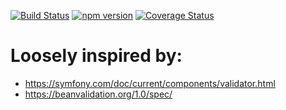 [![Build Status](https://travis-ci.org/stopsopa/validator.svg?branch=v0.0.72)](https://travis-ci.org/stopsopa/validator)
[![npm version](https://badge.fury.io/js/%40stopsopa%2Fvalidator.svg)](https://badge.fury.io/js/%40stopsopa%2Fvalidator)
[![Coverage Status](https://coveralls.io/repos/github/stopsopa/validator/badge.svg?branch=v0.0.72)](https://coveralls.io/github/stopsopa/validator?branch=v0.0.72)

# Loosely inspired by:
- https://symfony.com/doc/current/components/validator.html
- https://beanvalidation.org/1.0/spec/


